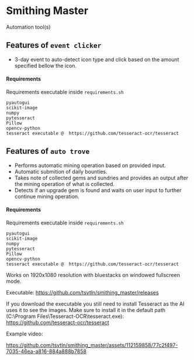# Smithing Master
Automation tool(s)

## Features of `event clicker`

- 3-day event to auto-detect icon type and click based on the amount specified bellow the icon.
#### Requirements
Requirements executable inside `requirements.sh`
```
pyautogui
scikit-image
numpy
pytesseract
Pillow
opencv-python
tesseract executable @  https://github.com/tesseract-ocr/tesseract
```


## Features of `auto trove`
- Performs automatic mining operation based on provided input.
- Automatic submition of daily bounties.
- Takes note of collected gems and sundries and provides an output after the mining operation of what is collected.
- Detects if an upgrade gem is found and waits on user input to further continue mining operation.

#### Requirements
Requirements executable inside `requirements.sh`
```
pyautogui
scikit-image
numpy
pytesseract
Pillow
opencv-python
tesseract executable @  https://github.com/tesseract-ocr/tesseract
```
Works on 1920x1080 resolution with bluestacks on windowed fullscreen mode.

Executable: https://github.com/tsvtln/smithing_master/releases

If you download the executable you still need to install Tesseract as the AI uses it to see the images. Make sure to install it in the default path (C:\Program Files\Tesseract-OCR\tesseract.exe):  https://github.com/tesseract-ocr/tesseract

Example video:

https://github.com/tsvtln/smithing_master/assets/112159858/77c2f497-7035-46ea-a816-884a888b7858




